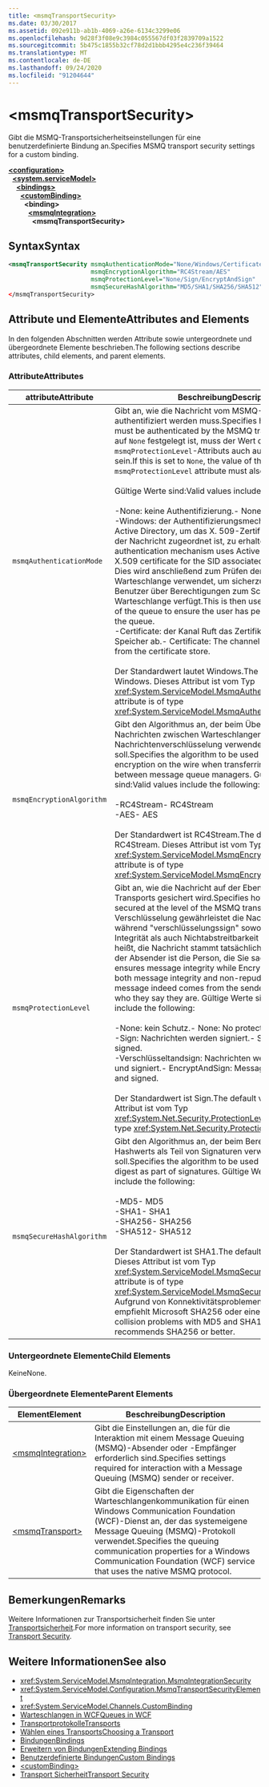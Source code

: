 ```yaml
---
title: <msmqTransportSecurity>
ms.date: 03/30/2017
ms.assetid: 092e911b-ab1b-4069-a26e-6134c3299e06
ms.openlocfilehash: 9d28f3f08e9c3984c055567df03f2839709a1522
ms.sourcegitcommit: 5b475c1855b32cf78d2d1bbb4295e4c236f39464
ms.translationtype: MT
ms.contentlocale: de-DE
ms.lasthandoff: 09/24/2020
ms.locfileid: "91204644"
---
```

# \<msmqTransportSecurity>

<span data-ttu-id="40bc2-101">Gibt die MSMQ-Transportsicherheitseinstellungen für eine benutzerdefinierte Bindung an.</span><span class="sxs-lookup"><span data-stu-id="40bc2-101">Specifies MSMQ transport security settings for a custom binding.</span></span>  
  
[**\<configuration>**](../configuration-element.md)\
&nbsp;&nbsp;[**\<system.serviceModel>**](system-servicemodel.md)\
&nbsp;&nbsp;&nbsp;&nbsp;[**\<bindings>**](bindings.md)\
&nbsp;&nbsp;&nbsp;&nbsp;&nbsp;&nbsp;[**\<customBinding>**](custombinding.md)\
&nbsp;&nbsp;&nbsp;&nbsp;&nbsp;&nbsp;&nbsp;&nbsp;**\<binding>**\
&nbsp;&nbsp;&nbsp;&nbsp;&nbsp;&nbsp;&nbsp;&nbsp;&nbsp;&nbsp;[**\<msmqIntegration>**](msmqintegration.md)\
&nbsp;&nbsp;&nbsp;&nbsp;&nbsp;&nbsp;&nbsp;&nbsp;&nbsp;&nbsp;&nbsp;&nbsp;**\<msmqTransportSecurity>**  
  
## <a name="syntax"></a><span data-ttu-id="40bc2-102">Syntax</span><span class="sxs-lookup"><span data-stu-id="40bc2-102">Syntax</span></span>  
  
```xml  
<msmqTransportSecurity msmqAuthenticationMode="None/Windows/Certificate"
                       msmqEncryptionAlgorithm="RC4Stream/AES"
                       msmqProtectionLevel="None/Sign/EncryptAndSign"
                       msmqSecureHashAlgorithm="MD5/SHA1/SHA256/SHA512" />
</msmqTransportSecurity>
```  
  
## <a name="attributes-and-elements"></a><span data-ttu-id="40bc2-103">Attribute und Elemente</span><span class="sxs-lookup"><span data-stu-id="40bc2-103">Attributes and Elements</span></span>  

 <span data-ttu-id="40bc2-104">In den folgenden Abschnitten werden Attribute sowie untergeordnete und übergeordnete Elemente beschrieben.</span><span class="sxs-lookup"><span data-stu-id="40bc2-104">The following sections describe attributes, child elements, and parent elements.</span></span>  
  
### <a name="attributes"></a><span data-ttu-id="40bc2-105">Attribute</span><span class="sxs-lookup"><span data-stu-id="40bc2-105">Attributes</span></span>  
  
|<span data-ttu-id="40bc2-106">attribute</span><span class="sxs-lookup"><span data-stu-id="40bc2-106">Attribute</span></span>|<span data-ttu-id="40bc2-107">Beschreibung</span><span class="sxs-lookup"><span data-stu-id="40bc2-107">Description</span></span>|  
|---------------|-----------------|  
|`msmqAuthenticationMode`|<span data-ttu-id="40bc2-108">Gibt an, wie die Nachricht vom MSMQ-Transport authentifiziert werden muss.</span><span class="sxs-lookup"><span data-stu-id="40bc2-108">Specifies how the message must be authenticated by the MSMQ transport.</span></span> <span data-ttu-id="40bc2-109">Wenn dies auf `None` festgelegt ist, muss der Wert des `msmqProtectionLevel`-Attributs auch auf `None` festgelegt sein.</span><span class="sxs-lookup"><span data-stu-id="40bc2-109">If this is set to `None`, the value of the `msmqProtectionLevel` attribute must also be set to `None`.</span></span><br /><br /> <span data-ttu-id="40bc2-110">Gültige Werte sind:</span><span class="sxs-lookup"><span data-stu-id="40bc2-110">Valid values include the following:</span></span><br /><br /> <span data-ttu-id="40bc2-111">-None: keine Authentifizierung.</span><span class="sxs-lookup"><span data-stu-id="40bc2-111">-   None: No authentication.</span></span><br /><span data-ttu-id="40bc2-112">-Windows: der Authentifizierungsmechanismus verwendet Active Directory, um das X. 509-Zertifikat für die SID, die der Nachricht zugeordnet ist, zu erhalten.</span><span class="sxs-lookup"><span data-stu-id="40bc2-112">-   Windows: The authentication mechanism uses Active Directory to get the X.509 certificate for the SID associated with the message.</span></span> <span data-ttu-id="40bc2-113">Dies wird anschließend zum Prüfen der ACL der Warteschlange verwendet, um sicherzustellen, dass der Benutzer über Berechtigungen zum Schreiben in die Warteschlange verfügt.</span><span class="sxs-lookup"><span data-stu-id="40bc2-113">This is then used to check the ACL of the queue to ensure the user has permission to write to the queue.</span></span><br /><span data-ttu-id="40bc2-114">-Certificate: der Kanal Ruft das Zertifikat aus dem Zertifikat Speicher ab.</span><span class="sxs-lookup"><span data-stu-id="40bc2-114">-   Certificate: The channel gets the certificate from the certificate store.</span></span><br /><br /> <span data-ttu-id="40bc2-115">Der Standardwert lautet Windows.</span><span class="sxs-lookup"><span data-stu-id="40bc2-115">The default value is Windows.</span></span> <span data-ttu-id="40bc2-116">Dieses Attribut ist vom Typ <xref:System.ServiceModel.MsmqAuthenticationMode>.</span><span class="sxs-lookup"><span data-stu-id="40bc2-116">This attribute is of type <xref:System.ServiceModel.MsmqAuthenticationMode>.</span></span>|  
|`msmqEncryptionAlgorithm`|<span data-ttu-id="40bc2-117">Gibt den Algorithmus an, der beim Übertragen von Nachrichten zwischen Warteschlangen-Managern für die Nachrichtenverschlüsselung verwendet werden soll.</span><span class="sxs-lookup"><span data-stu-id="40bc2-117">Specifies the algorithm to be used for message encryption on the wire when transferring messages between message queue managers.</span></span> <span data-ttu-id="40bc2-118">Gültige Werte sind:</span><span class="sxs-lookup"><span data-stu-id="40bc2-118">Valid values include the following:</span></span><br /><br /> <span data-ttu-id="40bc2-119">-RC4Stream</span><span class="sxs-lookup"><span data-stu-id="40bc2-119">-   RC4Stream</span></span><br /><span data-ttu-id="40bc2-120">-AES</span><span class="sxs-lookup"><span data-stu-id="40bc2-120">-   AES</span></span><br /><br /> <span data-ttu-id="40bc2-121">Der Standardwert ist RC4Stream.</span><span class="sxs-lookup"><span data-stu-id="40bc2-121">The default value is RC4Stream.</span></span> <span data-ttu-id="40bc2-122">Dieses Attribut ist vom Typ <xref:System.ServiceModel.MsmqEncryptionAlgorithm>.</span><span class="sxs-lookup"><span data-stu-id="40bc2-122">This attribute is of type <xref:System.ServiceModel.MsmqEncryptionAlgorithm>.</span></span>|  
|`msmqProtectionLevel`|<span data-ttu-id="40bc2-123">Gibt an, wie die Nachricht auf der Ebene des MSMQ-Transports gesichert wird.</span><span class="sxs-lookup"><span data-stu-id="40bc2-123">Specifies how the message is secured at the level of the MSMQ transport.</span></span> <span data-ttu-id="40bc2-124">Die Verschlüsselung gewährleistet die Nachrichten Integrität, während "verschlüsselungssign" sowohl Nachrichten Integrität als auch Nichtabstreitbarkeit sicherstellt Das heißt, die Nachricht stammt tatsächlich vom Absender, und der Absender ist die Person, die Sie sagen.</span><span class="sxs-lookup"><span data-stu-id="40bc2-124">Encryption ensures message integrity while EncryptAndSign ensures both message integrity and non-repudiation; that is, the message indeed comes from the sender and the sender is who they say they are.</span></span> <span data-ttu-id="40bc2-125">Gültige Werte sind:</span><span class="sxs-lookup"><span data-stu-id="40bc2-125">Valid values include the following:</span></span><br /><br /> <span data-ttu-id="40bc2-126">-None: kein Schutz.</span><span class="sxs-lookup"><span data-stu-id="40bc2-126">-   None: No protection.</span></span><br /><span data-ttu-id="40bc2-127">-Sign: Nachrichten werden signiert.</span><span class="sxs-lookup"><span data-stu-id="40bc2-127">-   Sign: Messages are signed.</span></span><br /><span data-ttu-id="40bc2-128">-Verschlüsseltandsign: Nachrichten werden verschlüsselt und signiert.</span><span class="sxs-lookup"><span data-stu-id="40bc2-128">-   EncryptAndSign: Messages are encrypted and signed.</span></span><br /><br /> <span data-ttu-id="40bc2-129">Der Standardwert ist Sign.</span><span class="sxs-lookup"><span data-stu-id="40bc2-129">The default value is Sign.</span></span> <span data-ttu-id="40bc2-130">Dieses Attribut ist vom Typ <xref:System.Net.Security.ProtectionLevel>.</span><span class="sxs-lookup"><span data-stu-id="40bc2-130">This attribute is of type <xref:System.Net.Security.ProtectionLevel>.</span></span>|  
|`msmqSecureHashAlgorithm`|<span data-ttu-id="40bc2-131">Gibt den Algorithmus an, der beim Berechnen des Hashwerts als Teil von Signaturen verwendet werden soll.</span><span class="sxs-lookup"><span data-stu-id="40bc2-131">Specifies the algorithm to be used in computing the digest as part of signatures.</span></span> <span data-ttu-id="40bc2-132">Gültige Werte sind:</span><span class="sxs-lookup"><span data-stu-id="40bc2-132">Valid values include the following:</span></span><br /><br /> <span data-ttu-id="40bc2-133">-MD5</span><span class="sxs-lookup"><span data-stu-id="40bc2-133">-   MD5</span></span><br /><span data-ttu-id="40bc2-134">-SHA1</span><span class="sxs-lookup"><span data-stu-id="40bc2-134">-   SHA1</span></span><br /><span data-ttu-id="40bc2-135">-SHA256</span><span class="sxs-lookup"><span data-stu-id="40bc2-135">-   SHA256</span></span><br /><span data-ttu-id="40bc2-136">-SHA512</span><span class="sxs-lookup"><span data-stu-id="40bc2-136">-   SHA512</span></span><br /><br /> <span data-ttu-id="40bc2-137">Der Standardwert ist SHA1.</span><span class="sxs-lookup"><span data-stu-id="40bc2-137">The default value is SHA1.</span></span> <span data-ttu-id="40bc2-138">Dieses Attribut ist vom Typ <xref:System.ServiceModel.MsmqSecureHashAlgorithm>.</span><span class="sxs-lookup"><span data-stu-id="40bc2-138">This attribute is of type <xref:System.ServiceModel.MsmqSecureHashAlgorithm>.</span></span><br><span data-ttu-id="40bc2-139">Aufgrund von Konnektivitätsproblemen mit MD5 und SHA1 empfiehlt Microsoft SHA256 oder eine bessere.</span><span class="sxs-lookup"><span data-stu-id="40bc2-139">Due to collision problems with MD5 and SHA1, Microsoft recommends SHA256 or better.</span></span>|  
  
### <a name="child-elements"></a><span data-ttu-id="40bc2-140">Untergeordnete Elemente</span><span class="sxs-lookup"><span data-stu-id="40bc2-140">Child Elements</span></span>  

 <span data-ttu-id="40bc2-141">Keine</span><span class="sxs-lookup"><span data-stu-id="40bc2-141">None.</span></span>  
  
### <a name="parent-elements"></a><span data-ttu-id="40bc2-142">Übergeordnete Elemente</span><span class="sxs-lookup"><span data-stu-id="40bc2-142">Parent Elements</span></span>  
  
|<span data-ttu-id="40bc2-143">Element</span><span class="sxs-lookup"><span data-stu-id="40bc2-143">Element</span></span>|<span data-ttu-id="40bc2-144">Beschreibung</span><span class="sxs-lookup"><span data-stu-id="40bc2-144">Description</span></span>|  
|-------------|-----------------|  
|[\<msmqIntegration>](msmqintegration.md)|<span data-ttu-id="40bc2-145">Gibt die Einstellungen an, die für die Interaktion mit einem Message Queuing (MSMQ)-Absender oder -Empfänger erforderlich sind.</span><span class="sxs-lookup"><span data-stu-id="40bc2-145">Specifies settings required for interaction with a Message Queuing (MSMQ) sender or receiver.</span></span>|  
|[\<msmqTransport>](msmqtransport.md)|<span data-ttu-id="40bc2-146">Gibt die Eigenschaften der Warteschlangenkommunikation für einen Windows Communication Foundation (WCF)-Dienst an, der das systemeigene Message Queuing (MSMQ)-Protokoll verwendet.</span><span class="sxs-lookup"><span data-stu-id="40bc2-146">Specifies the queuing communication properties for a Windows Communication Foundation (WCF) service that uses the native MSMQ protocol.</span></span>|  
  
## <a name="remarks"></a><span data-ttu-id="40bc2-147">Bemerkungen</span><span class="sxs-lookup"><span data-stu-id="40bc2-147">Remarks</span></span>  

 <span data-ttu-id="40bc2-148">Weitere Informationen zur Transportsicherheit finden Sie unter [Transportsicherheit](../../../wcf/feature-details/transport-security.md).</span><span class="sxs-lookup"><span data-stu-id="40bc2-148">For more information on transport security, see [Transport Security](../../../wcf/feature-details/transport-security.md).</span></span>  
  
## <a name="see-also"></a><span data-ttu-id="40bc2-149">Weitere Informationen</span><span class="sxs-lookup"><span data-stu-id="40bc2-149">See also</span></span>

- <xref:System.ServiceModel.MsmqIntegration.MsmqIntegrationSecurity>
- <xref:System.ServiceModel.Configuration.MsmqTransportSecurityElement>
- <xref:System.ServiceModel.Channels.CustomBinding>
- [<span data-ttu-id="40bc2-150">Warteschlangen in WCF</span><span class="sxs-lookup"><span data-stu-id="40bc2-150">Queues in WCF</span></span>](../../../wcf/feature-details/queues-in-wcf.md)
- [<span data-ttu-id="40bc2-151">Transportprotokolle</span><span class="sxs-lookup"><span data-stu-id="40bc2-151">Transports</span></span>](../../../wcf/feature-details/transports.md)
- [<span data-ttu-id="40bc2-152">Wählen eines Transports</span><span class="sxs-lookup"><span data-stu-id="40bc2-152">Choosing a Transport</span></span>](../../../wcf/feature-details/choosing-a-transport.md)
- [<span data-ttu-id="40bc2-153">Bindungen</span><span class="sxs-lookup"><span data-stu-id="40bc2-153">Bindings</span></span>](../../../wcf/bindings.md)
- [<span data-ttu-id="40bc2-154">Erweitern von Bindungen</span><span class="sxs-lookup"><span data-stu-id="40bc2-154">Extending Bindings</span></span>](../../../wcf/extending/extending-bindings.md)
- [<span data-ttu-id="40bc2-155">Benutzerdefinierte Bindungen</span><span class="sxs-lookup"><span data-stu-id="40bc2-155">Custom Bindings</span></span>](../../../wcf/extending/custom-bindings.md)
- [\<customBinding>](custombinding.md)
- [<span data-ttu-id="40bc2-156">Transport Sicherheit</span><span class="sxs-lookup"><span data-stu-id="40bc2-156">Transport Security</span></span>](../../../wcf/feature-details/transport-security.md)
